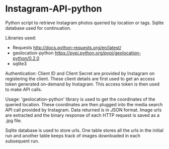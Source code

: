 # Instagram-API-python
Python script to retrieve Instagram photos queried by location or tags. Sqlite database used for continuation.

Libraries used:
- Requests
http://docs.python-requests.org/en/latest/
- geolocation-python
https://pypi.python.org/pypi/geolocation-python/0.2.0
- sqlite3

Authentication:
Client ID and Client Secret are provided by Instagram on registering the client. These client details are first used to get an access token generated on-demand by Instagram. This access token is then used to make API calls.

Usage:
'geolocation-python' library is used to get the coordinates of the queried location. These coordinates are then plugged into the media search API call provided by Instagram. Data returned is in JSON format. Image urls are extracted and the binary response of each HTTP request is saved as a .jpg file.

Sqlite database is used to store urls. One table stores all the urls in the initial run and another table keeps track of images downloaded in each subsequent run.
